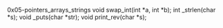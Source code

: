0x05-pointers_arrays_strings
void swap_int(int *a, int *b);
int _strlen(char *s);
void _puts(char *str);
void print_rev(char *s);
